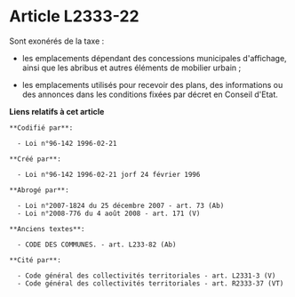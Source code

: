 # Article L2333-22

Sont exonérés de la taxe :

- les emplacements dépendant des concessions municipales d'affichage, ainsi que les abribus et autres éléments de mobilier
urbain ;

- les emplacements utilisés pour recevoir des plans, des informations ou des annonces dans les conditions fixées par décret
en Conseil d'Etat.

**Liens relatifs à cet article**

	**Codifié par**:

	  - Loi n°96-142 1996-02-21

	**Créé par**:

	  - Loi n°96-142 1996-02-21 jorf 24 février 1996

	**Abrogé par**:

	  - Loi n°2007-1824 du 25 décembre 2007 - art. 73 (Ab)
	  - Loi n°2008-776 du 4 août 2008 - art. 171 (V)

	**Anciens textes**:

	  - CODE DES COMMUNES. - art. L233-82 (Ab)

	**Cité par**:

	  - Code général des collectivités territoriales - art. L2331-3 (V)
	  - Code général des collectivités territoriales - art. R2333-37 (VT)
